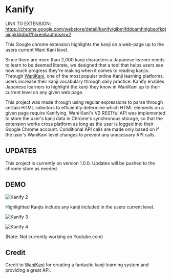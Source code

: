# Kanify

LINK TO EXTENSION: https://chrome.google.com/webstore/detail/kanify/gibmifddoamhnlgbaofkpjaicpkkkdbd?hl=en&authuser=2

This Google chrome extension highlights the kanji on a web-page up to the users current Wani Kani level.

Since there are more than 2,000 kanji characters a Japanese learner needs to learn to be deemed literate, we designed that a tool that helps users see how much progress they're making when it comes to reading kanjis. Through [WaniKani](http://wanikani.com), one of the most popular online Kanji learning platforms, users increase their kanji vocabulary through daily practice. Kanify enables Japanese learners to highlight the kanji they know in WaniKani up to their current level on any given web page. 

This project was made through using regular expressions to parse through certain HTML selectors to efficiently determine which HTML elements on a given page require Kanifying. Wani Kani's V2 RESTful API was implemented to store the user's kanji data in Chrome's synchronous storage, so that the extension works cross platform as long as the user is logged into their Google Chrome account. Conditional API calls are made only based on if the user's WaniKani level changes to prevent any unecessary API calls. 

## UPDATES
This project is currently on version 1.0.0. Updates will be pushed to the chrome store as needed.

## DEMO

![Kanify 2](https://i.imgur.com/66NEKI0.jpg)

Highlighted Kanjis include any kanji included in the users current level.

![Kanify 3](https://i.imgur.com/AFmytVh.jpg)

![Kanify 4](https://i.imgur.com/cHj1i4S.jpg)

(Note: Not currently working on Youtube.com)

## Credit

Credit to [WaniKani](http://wanikani.com) for creating a fantastic kanji learning system and providing a great API. 
